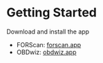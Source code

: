 # Getting Started
Download and install the app

- FORScan: [forscan.app](https://forscan.app)
- OBDwiz: [obdwiz.app](https://obdwiz.app)
